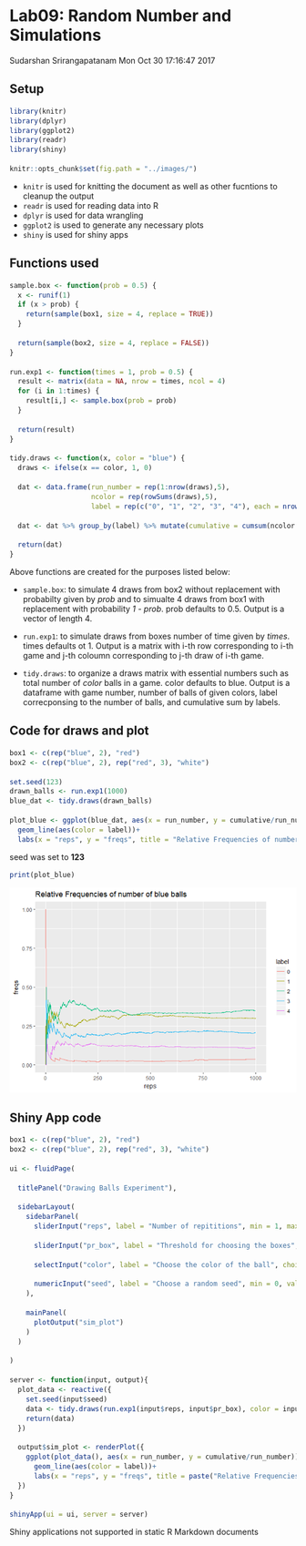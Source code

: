 Lab09: Random Number and Simulations
================
Sudarshan Srirangapatanam
Mon Oct 30 17:16:47 2017

Setup
-----

``` r
library(knitr)
library(dplyr)
library(ggplot2)
library(readr)
library(shiny)

knitr::opts_chunk$set(fig.path = "../images/")
```

-   `knitr` is used for knitting the document as well as other fucntions to cleanup the output
-   `readr` is used for reading data into R
-   `dplyr` is used for data wrangling
-   `ggplot2` is used to generate any necessary plots
-   `shiny` is used for shiny apps

Functions used
--------------

``` r
sample.box <- function(prob = 0.5) {
  x <- runif(1)
  if (x > prob) {
    return(sample(box1, size = 4, replace = TRUE))
  }
  
  return(sample(box2, size = 4, replace = FALSE))
}

run.exp1 <- function(times = 1, prob = 0.5) {
  result <- matrix(data = NA, nrow = times, ncol = 4)
  for (i in 1:times) {
    result[i,] <- sample.box(prob = prob)
  }
  
  return(result)
}

tidy.draws <- function(x, color = "blue") {
  draws <- ifelse(x == color, 1, 0)
  
  dat <- data.frame(run_number = rep(1:nrow(draws),5),
                    ncolor = rep(rowSums(draws),5),
                    label = rep(c("0", "1", "2", "3", "4"), each = nrow(draws)))
  
  dat <- dat %>% group_by(label) %>% mutate(cumulative = cumsum(ncolor == label), prop = cumulative/run_number)
  
  return(dat)
}
```

Above functions are created for the purposes listed below:

-   `sample.box`: to simulate 4 draws from box2 without replacement with probabilty given by *prob* and to simualte 4 draws from box1 with replacement with probability *1 - prob*. prob defaults to 0.5. Output is a vector of length 4.

-   `run.exp1`: to simulate draws from boxes number of time given by *times*. times defaults ot 1. Output is a matrix with i-th row corresponding to i-th game and j-th coloumn corresponding to j-th draw of i-th game.

-   `tidy.draws`: to organize a draws matrix with essential numbers such as total number of *color* balls in a game. color defaults to blue. Output is a dataframe with game number, number of balls of given colors, label correcponsing to the number of balls, and cumulative sum by labels.

Code for draws and plot
-----------------------

``` r
box1 <- c(rep("blue", 2), "red")
box2 <- c(rep("blue", 2), rep("red", 3), "white")

set.seed(123)
drawn_balls <- run.exp1(1000)
blue_dat <- tidy.draws(drawn_balls)

plot_blue <- ggplot(blue_dat, aes(x = run_number, y = cumulative/run_number))+
  geom_line(aes(color = label))+
  labs(x = "reps", y = "freqs", title = "Relative Frequencies of number of blue balls")
```

seed was set to **123**

``` r
print(plot_blue)
```

![](../images/unnamed-chunk-1-1.png)

Shiny App code
--------------

``` r
box1 <- c(rep("blue", 2), "red")
box2 <- c(rep("blue", 2), rep("red", 3), "white")

ui <- fluidPage(
  
  titlePanel("Drawing Balls Experiment"),
  
  sidebarLayout(
    sidebarPanel(
      sliderInput("reps", label = "Number of repititions", min = 1, max = 5000, value = 100),
      
      sliderInput("pr_box", label = "Threshold for choosing the boxes", min = 0, max = 1, value = .5),
      
      selectInput("color", label = "Choose the color of the ball", choices = unique(c(box1, box2))),
      
      numericInput("seed", label = "Choose a random seed", min = 0, value = 12345)
    ),
    
    mainPanel(
      plotOutput("sim_plot")
    )
  )

)

server <- function(input, output){
  plot_data <- reactive({
    set.seed(input$seed)
    data <- tidy.draws(run.exp1(input$reps, input$pr_box), color = input$color)
    return(data)
  })
  
  output$sim_plot <- renderPlot({
    ggplot(plot_data(), aes(x = run_number, y = cumulative/run_number))+
      geom_line(aes(color = label))+
      labs(x = "reps", y = "freqs", title = paste("Relative Frequencies of number of ", "blue", " balls"))
  })
}

shinyApp(ui = ui, server = server)
```

<!--html_preserve-->
Shiny applications not supported in static R Markdown documents

<!--/html_preserve-->
